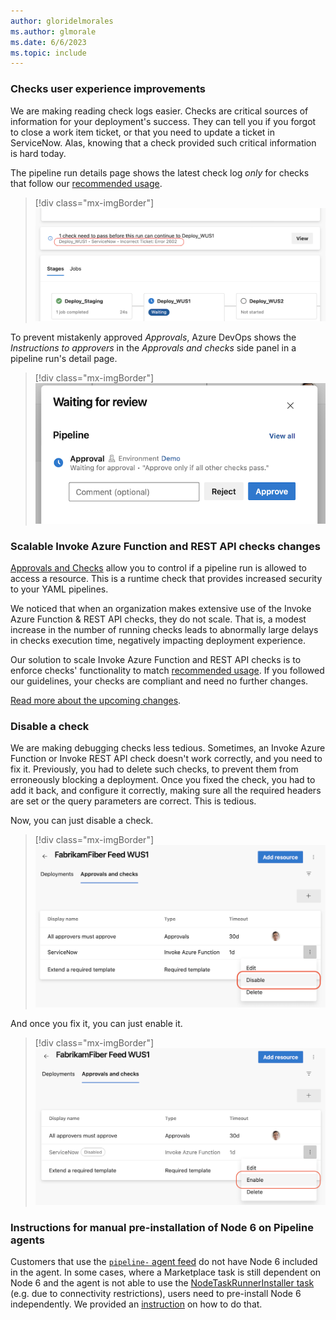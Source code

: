 ```yaml
---
author: gloridelmorales
ms.author: glmorale
ms.date: 6/6/2023
ms.topic: include
---
```


### Checks user experience improvements

We are making reading check logs easier. Checks are critical sources of information for your deployment's success. They can tell you if you forgot to close a work item ticket, or that you need to update a ticket in ServiceNow. Alas, knowing that a check provided such critical information is hard today.

The pipeline run details page shows the latest check log _only_ for checks that follow our [recommended usage](https://learn.microsoft.com/azure/devops/pipelines/process/invoke-checks).

> [!div class="mx-imgBorder"]
> ![Image showing latest check log.](../../media/223-pipelines-01.png "showing latest check log")

To prevent mistakenly approved _Approvals_, Azure DevOps shows the _Instructions to approvers_ in the _Approvals and checks_ side panel in a pipeline run's detail page.

> [!div class="mx-imgBorder"]
> ![Waiting for pipeline review image.](../../media/223-pipelines-02.png "image showing waiting for pipeline")


### Scalable Invoke Azure Function and REST API checks changes

[Approvals and Checks](https://learn.microsoft.com/azure/devops/pipelines/process/approvals) allow you to control if a pipeline run is allowed to access a resource. This is a runtime check that provides increased security to your YAML pipelines.

We noticed that when an organization makes extensive use of the Invoke Azure Function & REST API checks, they do not scale. That is, a modest increase in the number of running checks leads to abnormally large delays in checks execution time, negatively impacting deployment experience.

Our solution to scale Invoke Azure Function and REST API checks is to enforce checks' functionality to match [recommended usage](https://learn.microsoft.com/azure/devops/pipelines/process/invoke-checks). If you followed our guidelines, your checks are compliant and need no further changes.

[Read more about the upcoming changes](https://devblogs.microsoft.com/devops/updates-to-approvals-and-checks/).

### Disable a check 

We are making debugging checks less tedious. Sometimes, an Invoke Azure Function or Invoke REST API check doesn't work correctly, and you need to fix it. Previously, you had to delete such checks, to prevent them from erroneously blocking a deployment. Once you fixed the check, you had to add it back, and configure it correctly, making sure all the required headers are set or the query parameters are correct. This is tedious.

Now, you can just disable a check.

> [!div class="mx-imgBorder"]
> ![Disable a check image.](../../media/223-pipelines-03.png "image showing disable check for pipeline")


And once you fix it, you can just enable it.

> [!div class="mx-imgBorder"]
> ![Enable a check image.](../../media/223-pipelines-04.png "image showing enable check for pipeline")
>
### Instructions for manual pre-installation of Node 6 on Pipeline agents
Customers that use the [`pipeline-` agent feed](https://github.com/microsoft/azure-pipelines-agent/blob/master/docs/node6.md) do not have Node 6 included in the agent. In some cases, where a Marketplace task is still dependent on Node 6 and the agent is not able to use the [NodeTaskRunnerInstaller task](https://learn.microsoft.com/azure/devops/release-notes/2023/pipelines/sprint-218-update#node-runner-download-task) (e.g. due to connectivity restrictions), users need to pre-install Node 6 independently. We provided an [instruction](https://github.com/microsoft/azure-pipelines-agent/blob/master/docs/noderunner.md) on how to do that.
